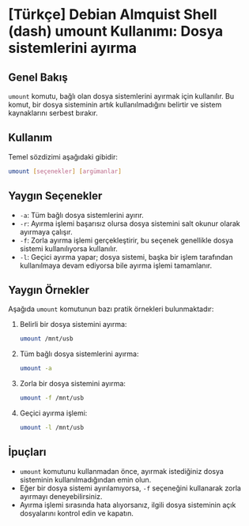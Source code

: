 # [Türkçe] Debian Almquist Shell (dash) umount Kullanımı: Dosya sistemlerini ayırma

## Genel Bakış
`umount` komutu, bağlı olan dosya sistemlerini ayırmak için kullanılır. Bu komut, bir dosya sisteminin artık kullanılmadığını belirtir ve sistem kaynaklarını serbest bırakır.

## Kullanım
Temel sözdizimi aşağıdaki gibidir:

```bash
umount [seçenekler] [argümanlar]
```

## Yaygın Seçenekler
- `-a`: Tüm bağlı dosya sistemlerini ayırır.
- `-r`: Ayırma işlemi başarısız olursa dosya sistemini salt okunur olarak ayırmaya çalışır.
- `-f`: Zorla ayırma işlemi gerçekleştirir, bu seçenek genellikle dosya sistemi kullanılıyorsa kullanılır.
- `-l`: Geçici ayırma yapar; dosya sistemi, başka bir işlem tarafından kullanılmaya devam ediyorsa bile ayırma işlemi tamamlanır.

## Yaygın Örnekler
Aşağıda `umount` komutunun bazı pratik örnekleri bulunmaktadır:

1. Belirli bir dosya sistemini ayırma:
   ```bash
   umount /mnt/usb
   ```

2. Tüm bağlı dosya sistemlerini ayırma:
   ```bash
   umount -a
   ```

3. Zorla bir dosya sistemini ayırma:
   ```bash
   umount -f /mnt/usb
   ```

4. Geçici ayırma işlemi:
   ```bash
   umount -l /mnt/usb
   ```

## İpuçları
- `umount` komutunu kullanmadan önce, ayırmak istediğiniz dosya sisteminin kullanılmadığından emin olun.
- Eğer bir dosya sistemi ayırılamıyorsa, `-f` seçeneğini kullanarak zorla ayırmayı deneyebilirsiniz.
- Ayırma işlemi sırasında hata alıyorsanız, ilgili dosya sisteminin açık dosyalarını kontrol edin ve kapatın.